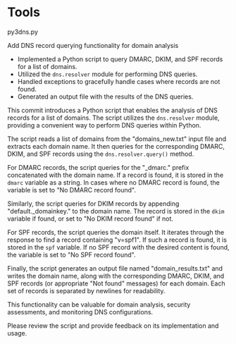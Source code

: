 # Tools

py3dns.py

Add DNS record querying functionality for domain analysis

- Implemented a Python script to query DMARC, DKIM, and SPF records for a list of domains.
- Utilized the `dns.resolver` module for performing DNS queries.
- Handled exceptions to gracefully handle cases where records are not found.
- Generated an output file with the results of the DNS queries.

This commit introduces a Python script that enables the analysis of DNS records for a list of domains. The script utilizes the `dns.resolver` module, providing a convenient way to perform DNS queries within Python.

The script reads a list of domains from the "domains_new.txt" input file and extracts each domain name. It then queries for the corresponding DMARC, DKIM, and SPF records using the `dns.resolver.query()` method.

For DMARC records, the script queries for the "_dmarc." prefix concatenated with the domain name. If a record is found, it is stored in the `dmarc` variable as a string. In cases where no DMARC record is found, the variable is set to "No DMARC record found".

Similarly, the script queries for DKIM records by appending "default._domainkey." to the domain name. The record is stored in the `dkim` variable if found, or set to "No DKIM record found" if not.

For SPF records, the script queries the domain itself. It iterates through the response to find a record containing "v=spf1". If such a record is found, it is stored in the `spf` variable. If no SPF record with the desired content is found, the variable is set to "No SPF record found".

Finally, the script generates an output file named "domain_results.txt" and writes the domain name, along with the corresponding DMARC, DKIM, and SPF records (or appropriate "Not found" messages) for each domain. Each set of records is separated by newlines for readability.

This functionality can be valuable for domain analysis, security assessments, and monitoring DNS configurations.

Please review the script and provide feedback on its implementation and usage.


